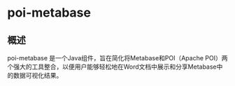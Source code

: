 # poi-metabase

## 概述
poi-metabase 是一个Java组件，旨在简化将Metabase和POI（Apache POI）两个强大的工具整合，以便用户能够轻松地在Word文档中展示和分享Metabase中的数据可视化结果。
